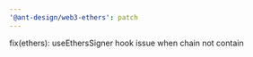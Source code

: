 ```yaml
---
'@ant-design/web3-ethers': patch
---
```


fix(ethers): useEthersSigner hook issue when chain not contain
